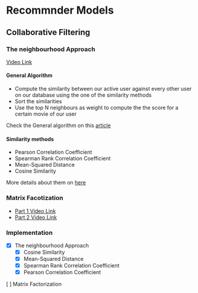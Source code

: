 # Recommnder Models

## Collaborative Filtering
### The neighbourhood Approach 
[Video Link](https://www.youtube.com/watch?v=pnX6a9L6Lng)

#### General Algorithm
- Compute the similarity between our active user against every other user on our database using the one of the similarity methods
- Sort the similarities
- Use the top N neighbours as weight to compute the the score for a certain movie of our user

Check the General algorithm on this [article](https://github.com/nirmal-krishnan/Collaborative-Filtering-Recommendation-Engine/blob/master/Final_Writeup.pdf)

#### Similarity methods
- Pearson Correlation Coefficient
- Spearman Rank Correlation Coefficient
- Mean-Squared Distance
- Cosine Similarity

More details about them on [here](https://github.com/nirmal-krishnan/Collaborative-Filtering-Recommendation-Engine/blob/master/Final_Writeup.pdf)

### Matrix Facotization 
* [Part 1 Video Link](https://www.youtube.com/watch?v=h-gEB2An8bo) 
* [Part 2 Video Link]()

### Implementation
* [x] The neighbourhood Approach
	* [x] Cosine Similarity
	* [x] Mean-Squared Distance
	* [x] Spearman Rank Correlation Coefficient
	* [x] Pearson Correlation Coefficient
	
[ ] Matrix Factorization